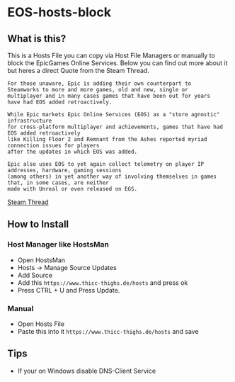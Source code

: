 # EOS-hosts-block

## What is this?

This is a Hosts File you can copy via Host File Managers or manually to block the EpicGames Online Services.
Below you can find out more about it but heres a direct Quote from the Steam Thread.

```
For those unaware, Epic is adding their own counterpart to 
Steamworks to more and more games, old and new, single or 
multiplayer and in many cases games that have been out for years 
have had EOS added retroactively.

While Epic markets Epic Online Services (EOS) as a "store agnostic" infrastructure 
for cross-platform multiplayer and achievements, games that have had EOS added retroactively 
like Killing Floor 2 and Remnant from the Ashes reported myriad connection issues for players 
after the updates in which EOS was added.

Epic also uses EOS to yet again collect telemetry on player IP addresses, hardware, gaming sessions 
(among others) in yet another way of involving themselves in games that, in some cases, are neither 
made with Unreal or even released on EGS.
```

[Steam Thread](https://steamcommunity.com/sharedfiles/filedetails/?id=2594056744&tscn=1630889353)

## How to Install

### Host Manager like HostsMan

- Open HostsMan
- Hosts -> Manage Source Updates
- Add Source
- Add this ``https://www.thicc-thighs.de/hosts`` and press ok
- Press CTRL + U and Press Update.

### Manual

- Open Hosts File
- Paste this into it ``https://www.thicc-thighs.de/hosts`` and save

## Tips

- If your on Windows disable DNS-Client Service
